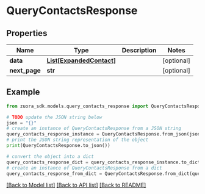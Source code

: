 # QueryContactsResponse



## Properties

Name | Type | Description | Notes
------------ | ------------- | ------------- | -------------
**data** | [**List[ExpandedContact]**](ExpandedContact.md) |  | [optional] 
**next_page** | **str** |  | [optional] 

## Example

```python
from zuora_sdk.models.query_contacts_response import QueryContactsResponse

# TODO update the JSON string below
json = "{}"
# create an instance of QueryContactsResponse from a JSON string
query_contacts_response_instance = QueryContactsResponse.from_json(json)
# print the JSON string representation of the object
print(QueryContactsResponse.to_json())

# convert the object into a dict
query_contacts_response_dict = query_contacts_response_instance.to_dict()
# create an instance of QueryContactsResponse from a dict
query_contacts_response_from_dict = QueryContactsResponse.from_dict(query_contacts_response_dict)
```
[[Back to Model list]](../README.md#documentation-for-models) [[Back to API list]](../README.md#documentation-for-api-endpoints) [[Back to README]](../README.md)


